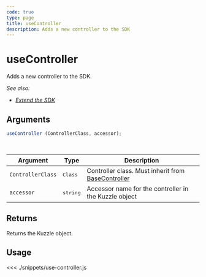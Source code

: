 ```yaml
---
code: true
type: page
title: useController
description: Adds a new controller to the SDK
---
```


# useController

Adds a new controller to the SDK. 

*See also:* 
  - *[Extend the SDK](/sdk/js/6/essentials/extend-sdk)*

## Arguments

```js
useController (ControllerClass, accessor);
```

<br/>

| Argument  | Type   | Description            |
| -------------- | --------- | ------------- |
| `ControllerClass` | <pre>Class</pre> | Controller class. Must inherit from [BaseController](/sdk/js/6/core-classes/base-controller)    |
| `accessor` | <pre>string</pre> | Accessor name for the controller in the Kuzzle object |

## Returns

Returns the Kuzzle object.

## Usage

<<< ./snippets/use-controller.js